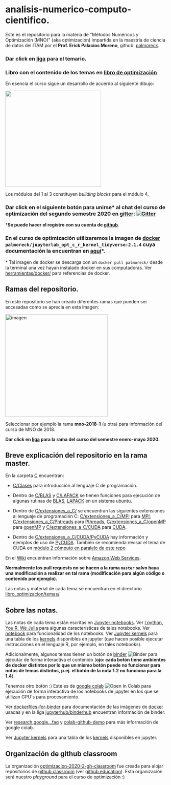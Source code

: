 # analisis-numerico-computo-cientifico.

Este es el repositorio para la materia de "Métodos Numéricos y Optimización (MNO)"  (aka optimización) impartida en la maestría de ciencia de datos del ITAM por el **Prof. Erick Palacios Moreno**, github: [palmoreck](https://github.com/palmoreck).

### Dar click en [liga](https://drive.google.com/file/d/1dj7bU5uN_ngEhUxhKL9YzCfPGLVc8Z0j/view?usp=sharing) para el temario.

### Libro con el contenido de los temas en [libro de optimización](https://itam-ds.github.io/analisis-numerico-computo-cientifico/)

En esencia el curso sigue un desarrollo de acuerdo al siguiente dibujo:

<img src="https://dl.dropboxusercontent.com/s/0hqal8ni3d5rbso/curso_MNO.png?dl=0" heigth="300" width="300">

Los módulos del 1 al 3 constituyen *building blocks* para el módulo 4.


### Dar click en el siguiente botón para unirse\* al chat del curso de optimización del segundo semestre 2020 en [gitter](https://gitter.im/): [![Gitter](https://badges.gitter.im/optimizacion-2020-2/community.svg)](https://gitter.im/optimizacion-2020-2/community?utm_source=badge&utm_medium=badge&utm_campaign=pr-badge)

\***Se puede hacer el registro con su cuenta de [github](https://github.com/)**.

### En el curso de optimización utilizaremos la imagen de [docker](https://www.docker.com/) `palmoreck/jupyterlab_opt_c_r_kernel_tidyverse:2.1.4` cuya documentación la encuentran en [aquí](https://github.com/palmoreck/dockerfiles/tree/master/jupyterlab/opt_c_r_kernel_tidyverse)\*. 

\* Tal imagen de docker se descarga con un `docker pull palmoreck/` desde la terminal una vez hayan instalado docker en sus computadoras. Ver [herramientas/docker/](https://github.com/ITAM-DS/Propedeutico/tree/master/herramientas/docker) para referencias de docker.


## Ramas del repositorio.

En este repositorio se han creado diferentes ramas que pueden ser accesadas como se aprecia en esta imagen:

<img width="320" alt="imagen" src="https://user-images.githubusercontent.com/3290689/70867013-1e950880-1f36-11ea-8fce-ed37a275d874.png">

Seleccionar por ejemplo la rama **mno-2018-1** (u otra) para información del curso de MNO de 2018.

**Dar click en [liga](https://github.com/ITAM-DS/analisis-numerico-computo-cientifico/tree/mno-2020-1#m%C3%A9todos-num%C3%A9ricos-y-optimizaci%C3%B3n) para la rama del curso del semestre enero-mayo 2020.**

## Breve explicación del repositorio en la rama master.

En la carpeta [C](C) encuentran:

* [C/Clases](C/Clases) para introducción al lenguaje C de programación.

* Dentro de [C/BLAS](C/BLAS) y [C/LAPACK](C/LAPACK) se tienen funciones para ejecución de algunas rutinas de [BLAS](http://www.netlib.org/blas/), [LAPACK](http://www.netlib.org/lapack/) en un sistema ubuntu.

* Dentro de [C/extensiones_a_C/](C/extensiones_a_C) se encuentran las siguientes extensiones al lenguaje de programación C: [C/extensiones_a_C/MPI](C/extensiones_a_C/MPI) para [MPI](http://mpi-forum.org/), [C/extensiones_a_C/Phtreads](C/extensiones_a_C/Pthreads) para [Pthreads](https://computing.llnl.gov/tutorials/pthreads/), [C/extensiones_a_C/openMP](C/extensiones_a_C/openMP) para [openMP](http://www.openmp.org/) y [C/extensiones_a_C/CUDA](C/extensiones_a_C/CUDA) para [CUDA](https://docs.nvidia.com/cuda/cuda-c-programming-guide/).  

* Dentro de [C/extensiones_a_C/CUDA/PyCUDA](C/extensiones_a_C/CUDA/PyCUDA) hay información y ejemplos de uso de [PyCUDA](https://documen.tician.de/pycuda/). También se recomienda revisar el tema de CUDA en [módulo 2 cómputo en paralelo de este repo](https://github.com/ITAM-DS/analisis-numerico-computo-cientifico#ii-c%C3%B3mputo-en-paralelo)

En el [Wiki](https://github.com/ITAM-DS/analisis-numerico-computo-cientifico/wiki) encuentran información sobre [Amazon Web Services](https://aws.amazon.com/es/).

**Normalmente los pull requests no se hacen a la rama `master` salvo haya una modificación a realizar en tal rama (modificación para algún código o contenido por ejemplo).**

Las notas y material de cada tema se encuentran en el directorio [libro_optimizacion/temas/](libro_optimizacion/temas/).

## Sobre las notas. 

Las notas de cada tema están escritas en [Jupyter notebooks](https://jupyter.org/). Ver [I python, You R, We Julia](https://blog.jupyter.org/i-python-you-r-we-julia-baf064ca1fb6) para algunas características de tales notebooks. Ver [notebook](https://jupyterlab.readthedocs.io/en/stable/user/notebook.html) para funcionalidad de los notebooks. Ver [Jupyter kernels](https://github.com/jupyter/jupyter/wiki/Jupyter-kernels) para una tabla de los [kernels](https://jupyter.readthedocs.io/en/latest/install-kernel.html) disponibles en jupyter (que hacen posible ejecutar instrucciones en el lenguaje R, por ejemplo, en tales notebooks).

Adicionalmente, algunos temas tienen un botón de [binder](https://mybinder.org/) ![Binder](https://mybinder.org/badge_logo.svg) para ejecutar de forma interactiva el contenido (**ojo: cada botón tiene ambientes de docker distintos por lo que un mismo botón puede no funcionar para notas de temas distintos, p.ej. el botón de la nota 1.2 no funciona para la 1.4**). 

Tenemos otro botón :) Este es de [google colab](https://colab.research.google.com/github/shranith/Colab-intro/blob/master/Colab_intro.ipynb) ![Open In Colab](https://colab.research.google.com/assets/colab-badge.svg) para ejecución de forma interactiva de los notebooks de jupyter en los que se utilizan GPU's para procesamiento. 

Ver [dockerfiles-for-binder](https://github.com/palmoreck/dockerfiles-for-binder) para documentación de las imágenes de [docker](https://www.docker.com/) usadas y en la liga [jupyterhub/binderhub](https://github.com/jupyterhub/binderhub) encuentran información de binder.

Ver [research.google...faq](https://research.google.com/colaboratory/faq.html) y [colab-github-demo](https://github.com/googlecolab/colabtools/blob/master/notebooks/colab-github-demo.ipynb) para más información de google colab.

Ver [Jupyter kernels](https://github.com/jupyter/jupyter/wiki/Jupyter-kernels) para una tabla de los [kernels](https://jupyter.readthedocs.io/en/latest/install-kernel.html) disponibles en jupyter.


## Organización de github classroom

La organización [optimizacion-2020-2-gh-classroom](https://github.com/optimizacion-2020-2-gh-classroom) fue creada para alojar repositorios de [github classroom](https://classroom.github.com/) (ver [github education](https://github.com/education)). Esta organización será nuestro *playground* para el curso de optimización :)


